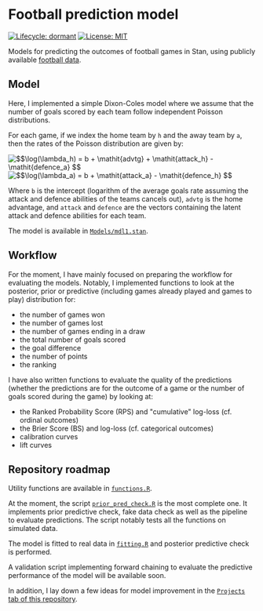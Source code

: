 # Football prediction model

<!-- badges: start -->
[![Lifecycle: dormant](https://img.shields.io/badge/lifecycle-dormant-blue.svg)](https://www.tidyverse.org/lifecycle/#dormant)
[![License: MIT](https://img.shields.io/badge/License-MIT-yellow.svg)](https://opensource.org/licenses/MIT)
<!-- badges: end -->

Models for predicting the outcomes of football games in Stan, using publicly available [football data](http://football-data.co.uk/).

## Model

Here, I implemented a simple Dixon-Coles model where we assume that the number of goals scored by each team follow independent Poisson distributions.

For each game, if we index the home team by `h` and the away team by `a`, then the rates of the Poisson distribution are given by:

<img src="https://latex.codecogs.com/gif.latex?$$\log(\lambda_h)&space;=&space;b&space;&plus;&space;\mathit{advtg}&space;&plus;&space;\mathit{attack_h}&space;-&space;\mathit{defence_a}&space;$$" title="$$\log(\lambda_h) = b + \mathit{advtg} + \mathit{attack_h} - \mathit{defence_a} $$" />

<img src="https://latex.codecogs.com/gif.latex?$$\log(\lambda_a)&space;=&space;b&space;&plus;&space;\mathit{attack_a}&space;-&space;\mathit{defence_h}&space;$$" title="$$\log(\lambda_a) = b + \mathit{attack_a} - \mathit{defence_h} $$" />

Where `b` is the intercept (logarithm of the average goals rate assuming the attack and defence abilities of the teams cancels out), `advtg` is the home advantage, and `attack` and `defence` are the vectors containing the latent attack and defence abilities for each team.

The model is available in [`Models/mdl1.stan`](Models/mdl1.stan).

## Workflow

For the moment, I have mainly focused on preparing the workflow for evaluating the models.
Notably, I implemented functions to look at the posterior, prior or predictive (including games already played and games to play) distribution for:

- the number of games won
- the number of games lost
- the number of games ending in a draw
- the total number of goals scored
- the goal difference
- the number of points
- the ranking

I have also written functions to evaluate the quality of the predictions (whether the predictions are for the outcome of a game or the number of goals scored during the game) by looking at:

- the Ranked Probability Score (RPS) and "cumulative" log-loss (cf. ordinal outcomes)
- the Brier Score (BS) and log-loss (cf. categorical outcomes)
- calibration curves
- lift curves

## Repository roadmap

Utility functions are available in [`functions.R`](functions.R).

At the moment, the script [`prior_pred_check.R`](prior_pred_chec.R) is the most complete one.
It implements prior predictive check, fake data check as well as the pipeline to evaluate predictions.
The script notably tests all the functions on simulated data.

The model is fitted to real data in [`fitting.R`](fitting.R) and posterior predictive check is performed.

A validation script implementing forward chaining to evaluate the predictive performance of the model will be available soon.

In addition, I lay down a few ideas for model improvement in the [`Projects` tab of this repository](https://github.com/ghurault/football-prediction/projects/1).

